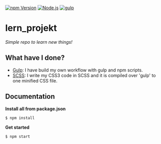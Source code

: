 [![npm Version][NPM VERSION BADGE]][NPM PAGE]
[![Node.js][NODE VERSION BADGE]][NODE PAGE]
[![gulp][GULP VERSION BADGE]][GULP PAGE]


# lern_projekt
*Simple repo to learn new things!*

## What have I done?

- [Gulp](https://gulpjs.com/): I have build my own workflow with gulp and npm scripts.
- [SCSS](https://sass-lang.com/): I write my CSS3 code in SCSS and it is compiled over 'gulp' to one minified CSS file.


## Documentation

**Install all from package.json**

```
$ npm install
```

**Get started**

```
$ npm start
```


[NODE PAGE]: https://nodejs.org/
[NODE VERSION BADGE]: https://img.shields.io/badge/node-v8.11.3-orange.svg
[NPM PAGE]: https://www.npmjs.com/
[NPM VERSION BADGE]: https://img.shields.io/badge/npm-6.4.1-green.svg
[GULP PAGE]: https://gulpjs.com/
[GULP VERSION BADGE]: https://img.shields.io/badge/gulp-4.0.0-blue.svg